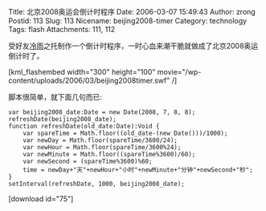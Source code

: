 Title: 北京2008奥运会倒计时程序
Date: 2006-03-07 15:49:43
Author: zrong
Postid: 113
Slug: 113
Nicename: beijing2008-timer
Category: technology
Tags: flash
Attachments: 111, 112

受好友[冷雨](http://www.flashsky.cn)之托制作一个倒计时程序，一时心血来潮干脆就做成了北京2008奥运倒计时了。

[kml\_flashembed width="300" height="100"
movie="/wp-content/uploads/2006/03/beijing2008timer.swf" /]

脚本很简单，就下面几句而已:

<!--more-->

``` {lang="actionscript"}
var beijing2008_date:Date = new Date(2008, 7, 8, 8);
refreshDate(beijing2008_date);
function refreshDate(old_date:Date):Void {
    var spareTime = Math.floor((old_date-(new Date()))/1000);
    var newDay = Math.floor(spareTime/3600/24);
    var newHour = Math.floor(spareTime/3600%24);
    var newMinute = Math.floor((spareTime%3600)/60);
    var newSecond = (spareTime%3600)%60;
    time = newDay+"天"+newHour+"小时"+newMinute+"分钟"+newSecond+"秒";
}
setInterval(refreshDate, 1000, beijing2008_date);
```

[download id="75"]

